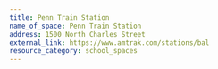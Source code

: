 ```yaml
---
title: Penn Train Station
name_of_space: Penn Train Station
address: 1500 North Charles Street
external_link: https://www.amtrak.com/stations/bal
resource_category: school_spaces
---
```



